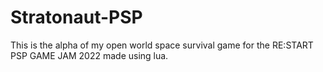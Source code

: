 # Stratonaut-PSP
This is the alpha of my open world space survival game for the RE:START PSP GAME JAM 2022 made using lua.
